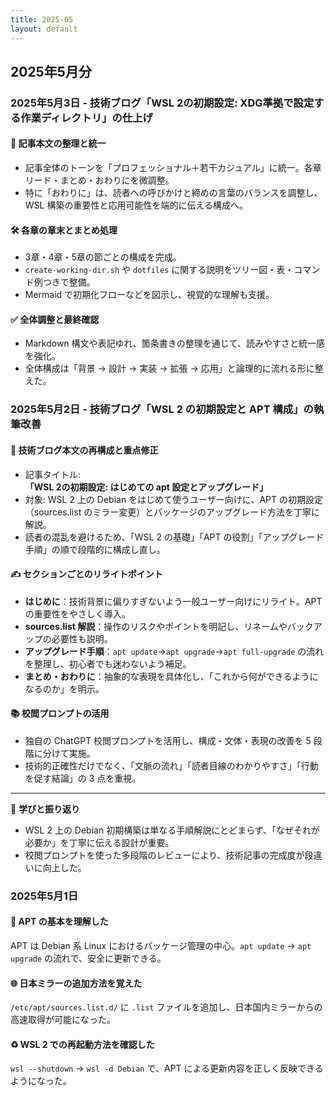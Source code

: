 ```yaml
---
title: 2025-05
layout: default
---
```


## 2025年5月分

### 2025年5月3日 - 技術ブログ「WSL 2の初期設定: XDG準拠で設定する作業ディレクトリ」の仕上げ

#### 📄 記事本文の整理と統一

- 記事全体のトーンを「プロフェッショナル＋若干カジュアル」に統一。各章リード・まとめ・おわりにを微調整。
- 特に「おわりに」は、読者への呼びかけと締めの言葉のバランスを調整し、WSL 構築の重要性と応用可能性を端的に伝える構成へ。

#### 🛠 各章の章末とまとめ処理

- 3章・4章・5章の節ごとの構成を完成。
- `create-working-dir.sh` や `dotfiles` に関する説明をツリー図・表・コマンド例つきで整備。
- Mermaid で初期化フローなどを図示し、視覚的な理解も支援。

#### ✅ 全体調整と最終確認

- Markdown 構文や表記ゆれ、箇条書きの整理を通じて、読みやすさと統一感を強化。
- 全体構成は「背景 → 設計 → 実装 → 拡張 → 応用」と論理的に流れる形に整えた。

### 2025年5月2日 - 技術ブログ「WSL 2 の初期設定と APT 構成」の執筆改善

#### 🔧 技術ブログ本文の再構成と重点修正

- 記事タイトル: **「WSL 2の初期設定: はじめての apt 設定とアップグレード」**
- 対象: WSL 2 上の Debian をはじめて使うユーザー向けに、APT の初期設定（sources.list のミラー変更）とパッケージのアップグレード方法を丁寧に解説。
- 読者の混乱を避けるため、「WSL 2 の基礎」「APT の役割」「アップグレード手順」の順で段階的に構成し直し。

#### ✍️ セクションごとのリライトポイント

- **はじめに**：技術背景に偏りすぎないよう一般ユーザー向けにリライト。APT の重要性をやさしく導入。
- **sources.list 解説**：操作のリスクやポイントを明記し、リネームやバックアップの必要性も説明。
- **アップグレード手順**：`apt update`→`apt upgrade`→`apt full-upgrade` の流れを整理し、初心者でも迷わないよう補足。
- **まとめ・おわりに**：抽象的な表現を具体化し、「これから何ができるようになるのか」を明示。

#### 📚 校閲プロンプトの活用

- 独自の ChatGPT 校閲プロンプトを活用し、構成・文体・表現の改善を 5 段階に分けて実施。
- 技術的正確性だけでなく、「文脈の流れ」「読者目線のわかりやすさ」「行動を促す結論」の 3 点を重視。

---

🧠 **学びと振り返り**

- WSL 2 上の Debian 初期構築は単なる手順解説にとどまらず、「なぜそれが必要か」を丁寧に伝える設計が重要。
- 校閲プロンプトを使った多段階のレビューにより、技術記事の完成度が段違いに向上した。

### 2025年5月1日

#### 🧩 APT の基本を理解した

APT は Debian 系 Linux におけるパッケージ管理の中心。`apt update` → `apt upgrade` の流れで、安全に更新できる。

#### 🌐 日本ミラーの追加方法を覚えた

`/etc/apt/sources.list.d/` に `.list` ファイルを追加し、日本国内ミラーからの高速取得が可能になった。

#### ♻️ WSL 2 での再起動方法を確認した

`wsl --shutdown` → `wsl -d Debian` で、APT による更新内容を正しく反映できるようになった。
